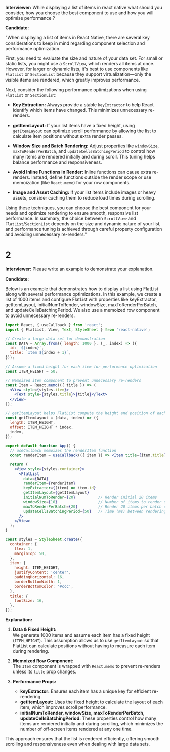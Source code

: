 **Interviewer:** While displaying a list of items in react native what should you consider, how you choose the best component to use and how you will optimise performance ?

**Candidate:**

"When displaying a list of items in React Native, there are several key considerations to keep in mind regarding component selection and performance optimization.

First, you need to evaluate the size and nature of your data set. For small or static lists, you might use a `ScrollView`, which renders all items at once. However, for larger or dynamic lists, it's best to use components like `FlatList` or `SectionList` because they support virtualization—only the visible items are rendered, which greatly improves performance.

Next, consider the following performance optimizations when using `FlatList` or `SectionList`:

- **Key Extraction:** Always provide a stable `keyExtractor` to help React identify which items have changed. This minimizes unnecessary re-renders.
  
- **getItemLayout:** If your list items have a fixed height, using `getItemLayout` can optimize scroll performance by allowing the list to calculate item positions without extra render passes.
  
- **Window Size and Batch Rendering:** Adjust properties like `windowSize`, `maxToRenderPerBatch`, and `updateCellsBatchingPeriod` to control how many items are rendered initially and during scroll. This tuning helps balance performance and responsiveness.
  
- **Avoid Inline Functions in Render:** Inline functions can cause extra re-renders. Instead, define functions outside the render scope or use memoization (like `React.memo`) for your row components.
  
- **Image and Asset Caching:** If your list items include images or heavy assets, consider caching them to reduce load times during scrolling.

Using these techniques, you can choose the best component for your needs and optimize rendering to ensure smooth, responsive list performance. In summary, the choice between `ScrollView` and `FlatList`/`SectionList` depends on the size and dynamic nature of your list, and performance tuning is achieved through careful property configuration and avoiding unnecessary re-renders." 

# 2

**Interviewer:** Please write an example to demonstrate your explanation.

**Candidate:** 

Below is an example that demonstrates how to display a list using FlatList along with several performance optimizations. In this example, we create a list of 1000 items and configure FlatList with properties like keyExtractor, getItemLayout, initialNumToRender, windowSize, maxToRenderPerBatch, and updateCellsBatchingPeriod. We also use a memoized row component to avoid unnecessary re-renders.

```jsx
import React, { useCallback } from 'react';
import { FlatList, View, Text, StyleSheet } from 'react-native';

// Create a large data set for demonstration
const DATA = Array.from({ length: 1000 }, (_, index) => ({
  id: `${index}`,
  title: `Item ${index + 1}`,
}));

// Assume a fixed height for each item for performance optimization
const ITEM_HEIGHT = 50;

// Memoized item component to prevent unnecessary re-renders
const Item = React.memo(({ title }) => (
  <View style={styles.item}>
    <Text style={styles.title}>{title}</Text>
  </View>
));

// getItemLayout helps FlatList compute the height and position of each item without rendering them all.
const getItemLayout = (data, index) => ({
  length: ITEM_HEIGHT,
  offset: ITEM_HEIGHT * index,
  index,
});

export default function App() {
  // useCallback memoizes the renderItem function
  const renderItem = useCallback(({ item }) => <Item title={item.title} />, []);

  return (
    <View style={styles.container}>
      <FlatList
        data={DATA}
        renderItem={renderItem}
        keyExtractor={(item) => item.id}
        getItemLayout={getItemLayout}
        initialNumToRender={20}          // Render initial 20 items
        windowSize={10}                  // Number of items to render outside the visible area
        maxToRenderPerBatch={20}         // Render 20 items per batch during scroll
        updateCellsBatchingPeriod={50}   // Time (ms) between rendering batches
      />
    </View>
  );
}

const styles = StyleSheet.create({
  container: {
    flex: 1,
    marginTop: 50,
  },
  item: {
    height: ITEM_HEIGHT,
    justifyContent: 'center',
    paddingHorizontal: 16,
    borderBottomWidth: 1,
    borderBottomColor: '#ccc',
  },
  title: {
    fontSize: 16,
  },
});
```

**Explanation:**

1. **Data & Fixed Height:**  
   We generate 1000 items and assume each item has a fixed height (`ITEM_HEIGHT`). This assumption allows us to use `getItemLayout` so that FlatList can calculate positions without having to measure each item during rendering.

2. **Memoized Row Component:**  
   The `Item` component is wrapped with `React.memo` to prevent re-renders unless its `title` prop changes.

3. **Performance Props:**
   - **keyExtractor:** Ensures each item has a unique key for efficient re-rendering.
   - **getItemLayout:** Uses the fixed height to calculate the layout of each item, which improves scroll performance.
   - **initialNumToRender, windowSize, maxToRenderPerBatch, updateCellsBatchingPeriod:** These properties control how many items are rendered initially and during scrolling, which minimizes the number of off-screen items rendered at any one time.

This approach ensures that the list is rendered efficiently, offering smooth scrolling and responsiveness even when dealing with large data sets.

